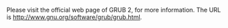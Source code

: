 Please visit the official web page of GRUB 2, for more information.
The URL is <http://www.gnu.org/software/grub/grub.html>.
